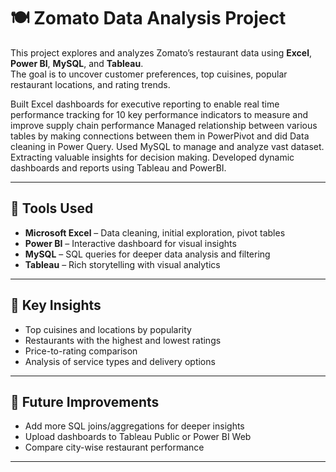 # 🍽️ Zomato Data Analysis Project

This project explores and analyzes Zomato’s restaurant data using **Excel**, **Power BI**, **MySQL**, and **Tableau**.  
The goal is to uncover customer preferences, top cuisines, popular restaurant locations, and rating trends.

Built Excel dashboards for executive reporting to enable real time performance tracking for 10 key performance indicators to measure and improve supply chain performance
Managed relationship between various tables by making connections between them in PowerPivot and did Data cleaning in Power Query.
Used MySQL to manage and analyze vast dataset. Extracting valuable insights for decision making.
Developed dynamic dashboards and reports using Tableau and PowerBI.

---

## 🔧 Tools Used
- **Microsoft Excel** – Data cleaning, initial exploration, pivot tables
- **Power BI** – Interactive dashboard for visual insights
- **MySQL** – SQL queries for deeper data analysis and filtering
- **Tableau** – Rich storytelling with visual analytics

---

## 📌 Key Insights
- Top cuisines and locations by popularity
- Restaurants with the highest and lowest ratings
- Price-to-rating comparison
- Analysis of service types and delivery options

---


## 🚀 Future Improvements
- Add more SQL joins/aggregations for deeper insights
- Upload dashboards to Tableau Public or Power BI Web
- Compare city-wise restaurant performance

---

